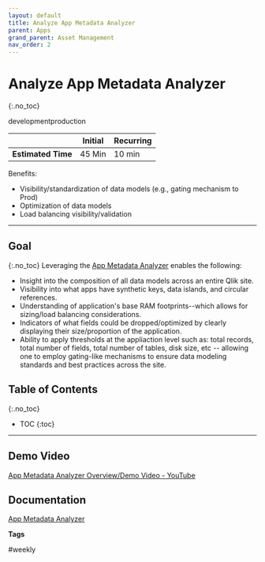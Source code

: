 ```yaml
---
layout: default
title: Analyze App Metadata Analyzer
parent: Apps
grand_parent: Asset Management
nav_order: 2
---
```


# Analyze App Metadata Analyzer <i class="fas fa-dolly-flatbed fa-xs" title="Shipped | Native Capability"></i>
{:.no_toc}

<span class="label dev">development</span><span class="label prod">production</span>

|                                  		          | Initial | Recurring |
|---------------------------------------------------------|---------|------------|
| <i class="far fa-clock fa-sm"></i> **Estimated Time**   | 45 Min  | 10 min     |

Benefits:

  - Visibility/standardization of data models (e.g., gating mechanism to Prod)
  - Optimization of data models
  - Load balancing visibility/validation
  
-------------------------

## Goal
{:.no_toc}
Leveraging the [App Metadata Analyzer](../../tooling/app_metadata_analyzer.md) enables the following:
  - Insight into the composition of all data models across an entire Qlik site.
  - Visibility into what apps have synthetic keys, data islands, and circular references.
  - Understanding of application's base RAM footprints--which allows for sizing/load balancing considerations.
  - Indicators of what fields could be dropped/optimized by clearly displaying their size/proportion of the application.
  - Ability to apply thresholds at the appliaction level such as: total records, total number of fields, total number of tables, disk size, etc -- allowing one to employ gating-like mechanisms to ensure data modeling standards and best practices across the site.

## Table of Contents
{:.no_toc}

* TOC
{:toc}
-------------------------

## Demo Video

[App Metadata Analyzer Overview/Demo Video - YouTube](https://youtu.be/M6qluodkjWQ)

## Documentation

[App Metadata Analyzer](../../tooling/app_metadata_analyzer.md)

**Tags**

#weekly

